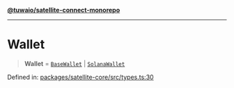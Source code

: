 [**@tuwaio/satellite-connect-monorepo**](../../../README.md)

***

# Wallet

> **Wallet** = [`BaseWallet`](../interfaces/BaseWallet.md) \| [`SolanaWallet`](../interfaces/SolanaWallet.md)

Defined in: [packages/satellite-core/src/types.ts:30](https://github.com/TuwaIO/satellite-connect/blob/bbc901b8bff3563e4096dc064e78e33cabbe6cb0/packages/satellite-core/src/types.ts#L30)
